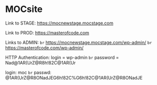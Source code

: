 # MOCsite

Link to STAGE:
https://mocnewstage.mocstage.com

Link to PROD: 
https://masterofcode.com

Links to ADMIN: `br`
https://mocnewstage.mocstage.com/wp-admin/ `br`
https://masterofcode.com/wp-admin/


HTTP Authentication:
login = wp-admin `br`
password = Nad@1AR(UrZ@R8h!82C@1AR(Ur

login: moc `br`
passwd: @1AR(UrZ@R8ONadJEG6h!82C%G6h!82C@1AR(UrZ@R8ONadJE